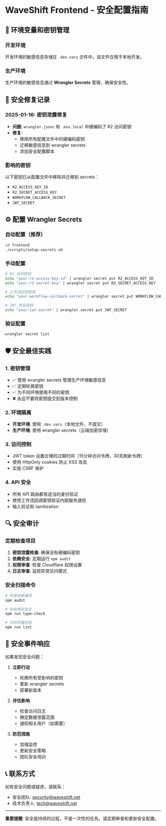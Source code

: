 # WaveShift Frontend - 安全配置指南

## 🔐 环境变量和密钥管理

### 开发环境
开发环境的敏感信息存储在 `.dev.vars` 文件中，该文件仅用于本地开发。

### 生产环境
生产环境的敏感信息通过 **Wrangler Secrets** 管理，确保安全性。

## 🚨 安全修复记录

### 2025-01-16: 密钥泄露修复
- **问题**: `wrangler.jsonc` 和 `.env.local` 中硬编码了 R2 访问密钥
- **修复**: 
  - 移除所有配置文件中的硬编码密钥
  - 迁移敏感信息到 wrangler secrets
  - 添加安全配置脚本

### 影响的密钥
以下密钥已从配置文件中移除并迁移到 secrets：
- `R2_ACCESS_KEY_ID`
- `R2_SECRET_ACCESS_KEY` 
- `WORKFLOW_CALLBACK_SECRET`
- `JWT_SECRET`

## ⚙️ 配置 Wrangler Secrets

### 自动配置（推荐）
```bash
cd frontend
./scripts/setup-secrets.sh
```

### 手动配置
```bash
# R2 访问密钥
echo "your-r2-access-key-id" | wrangler secret put R2_ACCESS_KEY_ID
echo "your-r2-secret-key" | wrangler secret put R2_SECRET_ACCESS_KEY

# 工作流回调密钥
echo "your-workflow-callback-secret" | wrangler secret put WORKFLOW_CALLBACK_SECRET

# JWT 签名密钥
echo "your-jwt-secret" | wrangler secret put JWT_SECRET
```

### 验证配置
```bash
wrangler secret list
```

## 🛡️ 安全最佳实践

### 1. 密钥管理
- ✅ 使用 wrangler secrets 管理生产环境敏感信息
- ✅ 定期轮换密钥
- ✅ 为不同环境使用不同的密钥
- ❌ 永远不要将密钥提交到版本控制

### 2. 环境隔离
- **开发环境**: 使用 `.dev.vars`（本地文件，不提交）
- **生产环境**: 使用 wrangler secrets（云端加密存储）

### 3. 访问控制
- JWT token 设置合理的过期时间（15分钟访问令牌，30天刷新令牌）
- 使用 HttpOnly cookies 防止 XSS 攻击
- 实施 CSRF 保护

### 4. API 安全
- 所有 API 路由都有适当的身份验证
- 使用工作流回调密钥验证内部服务通信
- 输入验证和 sanitization

## 🔍 安全审计

### 定期检查项目
1. **密钥泄露检查**: 确保没有硬编码密钥
2. **依赖安全**: 定期运行 `npm audit`
3. **权限审查**: 检查 Cloudflare 权限设置
4. **日志审查**: 监控异常访问模式

### 安全扫描命令
```bash
# 检查依赖漏洞
npm audit

# 检查类型安全
npm run type-check

# 代码质量检查
npm run lint
```

## 🚨 安全事件响应

如果发现安全问题：

1. **立即行动**
   - 轮换所有受影响的密钥
   - 更新 wrangler secrets
   - 部署新版本

2. **评估影响**
   - 检查访问日志
   - 确定数据泄露范围
   - 通知相关用户（如需要）

3. **防范措施**
   - 加强监控
   - 更新安全策略
   - 团队安全培训

## 📞 联系方式

如有安全问题或疑虑，请联系：
- 安全团队: security@waveshift.net
- 技术负责人: tech@waveshift.net

---

**重要提醒**: 安全是持续的过程，不是一次性的任务。请定期审查和更新安全配置。